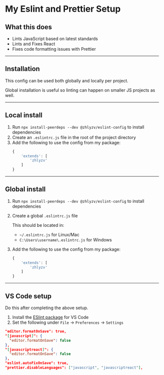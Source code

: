 # My Eslint and Prettier Setup

## What this does

* Lints JavaScript based on latest standards
* Lints and Fixes React
* Fixes code formatting issues with Prettier

___
## Installation
This config can be used both globally and locally per project.

Global installation is useful so linting can happen on smaller JS projects as well.

___
## Local install

1. Run `npx install-peerdeps --dev @zhlyzv/eslint-config` to install dependencies
2. Create an `.eslintrc.js` file in the root of the project directory
3. Add the following to use the config from my package:
    ```js
    {
        'extends': [
            'zhlyzv'
        ]
    }
    ```

___
## Global install
1. Run `npx install-peerdeps --dev @zhlyzv/eslint-config` to install dependencies
2. Create a global `.eslintrc.js` file

    This should be located in:
    * `~/.eslintrc.js` for Linux/Mac
    * `C:\Users\username\.eslintrc.js` for Windows

3. Add the following to use the config from my package:
    ```js
    {
        'extends': [
            'zhlyzv'
        ]
    }
    ```

___
## VS Code setup

Do this after completing the above setup.

1. Install the [ESlint package]('https://marketplace.visualstudio.com/items?itemName=dbaeumer.vscode-eslint') for VS Code
2. Set the following under `File` -> `Preferences` -> `Settings`
```json
"editor.formatOnSave": true,
"[javascript]": {
  "editor.formatOnSave": false
},
"[javascriptreact]": {
  "editor.formatOnSave": false
},
"eslint.autoFixOnSave": true,
"prettier.disableLanguages": ["javascript", "javascriptreact"],
```
